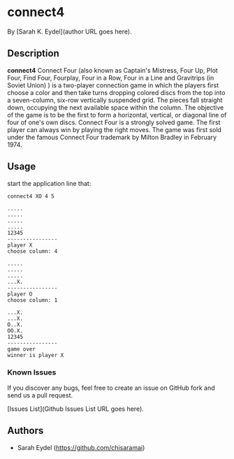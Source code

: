
# connect4
<!-- If you'd like to use a logo instead uncomment this code and remove the text above this line

  

-->

By [Sarah K. Eydel](author URL goes here).


## Description
**connect4** Connect Four (also known as Captain's Mistress, Four Up, Plot Four, Find Four, Fourplay, Four in a Row, Four in a Line and Gravitrips (in Soviet Union) ) is a two-player connection game in which the players first choose a color and then take turns dropping colored discs from the top into a seven-column, six-row vertically suspended grid. The pieces fall straight down, occupying the next available space within the column. The objective of the game is to be the first to form a horizontal, vertical, or diagonal line of four of one's own discs. Connect Four is a strongly solved game. The first player can always win by playing the right moves.
The game was first sold under the famous Connect Four trademark by Milton Bradley in February 1974.

## Usage

start the application line that:

```console
connect4 XO 4 5
```

```console
.....
.....
.....
.....
12345
----------------
player X
choose column: 4
```


```console
.....
.....
.....
...X.
----------------
player O
choose column: 1
```

```console
...X.
...X.
O..X.
OO.X.
12345
----------------
game over
winner is player X
```


### Known Issues

If you discover any bugs, feel free to create an issue on GitHub fork and
send us a pull request.

[Issues List](Github Issues List URL goes here).

## Authors

* Sarah Eydel (https://github.com/chisaramai)